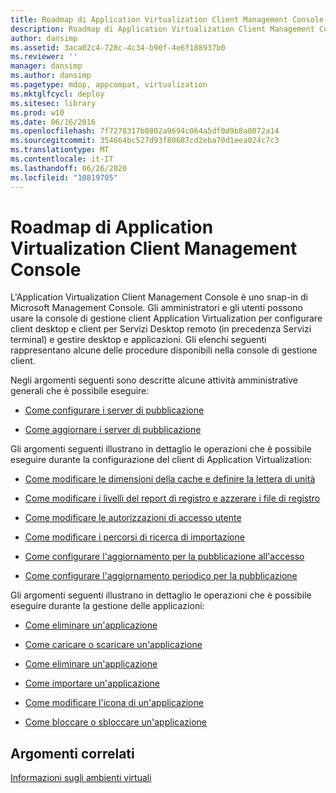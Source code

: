 ```yaml
---
title: Roadmap di Application Virtualization Client Management Console
description: Roadmap di Application Virtualization Client Management Console
author: dansimp
ms.assetid: 3aca02c4-728c-4c34-b90f-4e6f188937b0
ms.reviewer: ''
manager: dansimp
ms.author: dansimp
ms.pagetype: mdop, appcompat, virtualization
ms.mktglfcycl: deploy
ms.sitesec: library
ms.prod: w10
ms.date: 06/16/2016
ms.openlocfilehash: 7f7278317b0802a9694c064a5df0d9b8a8072a14
ms.sourcegitcommit: 354664bc527d93f80687cd2eba70d1eea024c7c3
ms.translationtype: MT
ms.contentlocale: it-IT
ms.lasthandoff: 06/26/2020
ms.locfileid: "10819705"
---
```

# Roadmap di Application Virtualization Client Management Console


L'Application Virtualization Client Management Console è uno snap-in di Microsoft Management Console. Gli amministratori e gli utenti possono usare la console di gestione client Application Virtualization per configurare client desktop e client per Servizi Desktop remoto (in precedenza Servizi terminal) e gestire desktop e applicazioni. Gli elenchi seguenti rappresentano alcune delle procedure disponibili nella console di gestione client.

Negli argomenti seguenti sono descritte alcune attività amministrative generali che è possibile eseguire:

-   [Come configurare i server di pubblicazione](how-to-set-up-publishing-servers.md)

-   [Come aggiornare i server di pubblicazione](how-to-refresh-the-publishing-servers.md)

Gli argomenti seguenti illustrano in dettaglio le operazioni che è possibile eseguire durante la configurazione del client di Application Virtualization:

-   [Come modificare le dimensioni della cache e definire la lettera di unità](how-to-change-the-cache-size-and-the-drive-letter-designation.md)

-   [Come modificare i livelli del report di registro e azzerare i file di registro](how-to-change-the-log-reporting-levels-and-reset-the-log-files.md)

-   [Come modificare le autorizzazioni di accesso utente](how-to-change-user-access-permissions.md)

-   [Come modificare i percorsi di ricerca di importazione](how-to-change-import-search-paths.md)

-   [Come configurare l'aggiornamento per la pubblicazione all'accesso](how-to-set-up-publishing-refresh-on-login.md)

-   [Come configurare l'aggiornamento periodico per la pubblicazione](how-to-set-up-periodic-publishing-refresh.md)

Gli argomenti seguenti illustrano in dettaglio le operazioni che è possibile eseguire durante la gestione delle applicazioni:

-   [Come eliminare un'applicazione](how-to-delete-an-application.md)

-   [Come caricare o scaricare un'applicazione](how-to-load-or-unload-an-application.md)

-   [Come eliminare un'applicazione](how-to-clear-an-application.md)

-   [Come importare un'applicazione](how-to-import-an-application.md)

-   [Come modificare l'icona di un'applicazione](how-to-change-an-application-icon.md)

-   [Come bloccare o sbloccare un'applicazione](how-to-lock-or-unlock-an-application.md)

## Argomenti correlati


[Informazioni sugli ambienti virtuali](about-virtual-environments.md)

 

 






